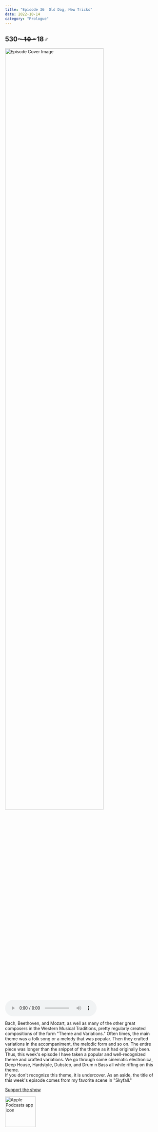 ```yaml
---
title: "Episode 36  Old Dog, New Tricks"
date: 2022-10-14
category: "Prologue"
---
```

## 530~ ̶1̶0̶ ̶~18♂
<img src="https://artwork.captivate.fm/c94a42d1-45d7-4cca-85a3-fca89e4b36d9/60854458c4d1acdf4e1c2f79c4137142d85d78e379bdafbd69bd34c85f5819ad.jpg" alt="Episode Cover Image" width=80%/>
<audio controls>
  <source src="https://podcasts.captivate.fm/media/abf187b2-7324-4355-b2e3-da51be426099/11485490-episode-36-old-dog-new-tricks.mp3" type="audio/mpeg">
  Your browser does not support the audio element.
</audio>

<p>Bach, Beethoven, and Mozart, as well as many of the other great composers in the Western Musical Traditions, pretty regularly created compositions of the form &quot;Theme and Variations.&quot; Often times, the main theme was a folk song or a melody that was popular. Then they crafted variations in the accompaniment, the melodic form and so on. The entire piece was longer than the snippet of the theme as it had originally been.<br/>Thus, this week&apos;s episode I have taken a popular and well-recognized theme and crafted variations. We go through some cinematic electronica, Deep House, Hardstyle, Dubstep, and Drum n Bass all while riffing on this theme. <br/>If you don&apos;t recognize this theme, it is undercover. As an aside, the title of this week&apos;s episode comes from my favorite scene in &quot;Skyfall.&quot;</p><a rel="payment" href="https://www.paypal.com/donate/?hosted_button_id=WX3GRUK5BHJLS">Support the show</a>

<a href="https://podcasts.apple.com/us/podcast/living-room-music/id1608791560?tscg=30200&itsct=podcast_box_appicon&ls=1&mttnsubad=1608791560" style="display: inline-block;"><img src="https://toolbox.marketingtools.apple.com/api/v2/badges/app-icon-podcasts/standard/en-us" alt="Apple Podcasts app icon" style="width: 100px; height: 100px; vertical-align: middle; object-fit: contain;" /></a>
    